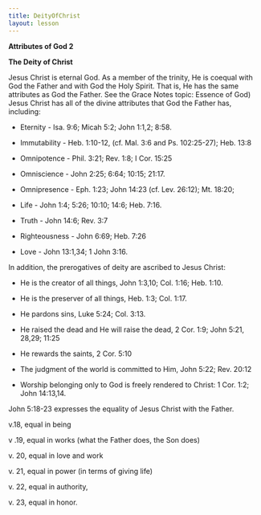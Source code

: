 ```yaml
---
title: DeityOfChrist
layout: lesson
---
```



**Attributes of God 2**

**The Deity of Christ**

Jesus Christ is eternal God. As a member of the trinity, He is coequal
with God the Father and with God the Holy Spirit. That is, He has the
same attributes as God the Father. See the Grace Notes topic: Essence of
God) Jesus Christ has all of the divine attributes that God the Father
has, including:

-   Eternity - Isa. 9:6; Micah 5:2; John 1:1,2; 8:58.

-   Immutability - Heb. 1:10-12, (cf. Mal. 3:6 and Ps. 102:25-27); Heb.
    13:8

-   Omnipotence - Phil. 3:21; Rev. 1:8; I Cor. 15:25

-   Omniscience - John 2:25; 6:64; 10:15; 21:17.

-   Omnipresence - Eph. 1:23; John 14:23 (cf. Lev. 26:12); Mt. 18:20;

-   Life - John 1:4; 5:26; 10:10; 14:6; Heb. 7:16.

-   Truth - John 14:6; Rev. 3:7

-   Righteousness - John 6:69; Heb. 7:26

-   Love - John 13:1,34; 1 John 3:16.

In addition, the prerogatives of deity are ascribed to Jesus Christ:

-   He is the creator of all things, John 1:3,10; Col. 1:16; Heb. 1:10.

-   He is the preserver of all things, Heb. 1:3; Col. 1:17.

-   He pardons sins, Luke 5:24; Col. 3:13.

-   He raised the dead and He will raise the dead, 2 Cor. 1:9; John
    5:21, 28,29; 11:25

-   He rewards the saints, 2 Cor. 5:10

-   The judgment of the world is committed to Him, John 5:22; Rev. 20:12

-   Worship belonging only to God is freely rendered to Christ: 1 Cor.
    1:2; John 14:13,14.

John 5:18-23 expresses the equality of Jesus Christ with the Father.

v.18, equal in being

v .19, equal in works (what the Father does, the Son does)

v. 20, equal in love and work

v. 21, equal in power (in terms of giving life)

v. 22, equal in authority,

v. 23, equal in honor.

